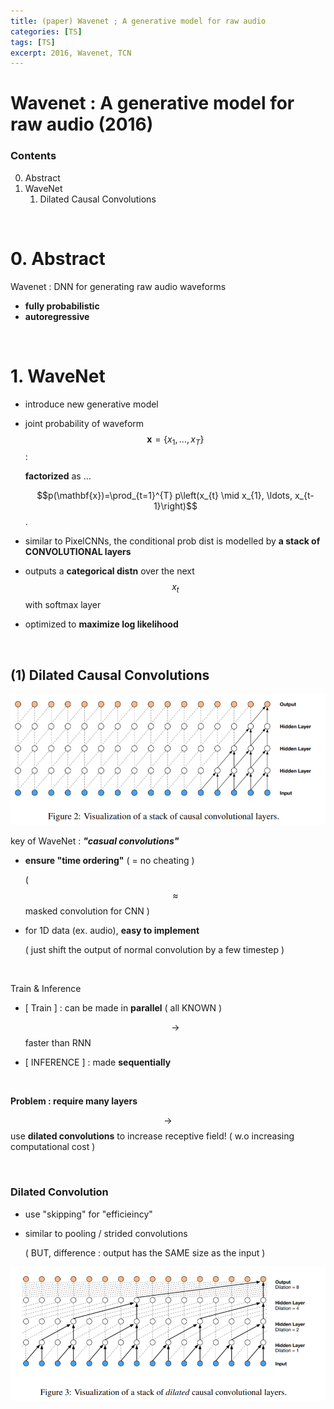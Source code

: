 ```yaml
---
title: (paper) Wavenet ; A generative model for raw audio
categories: [TS]
tags: [TS]
excerpt: 2016, Wavenet, TCN
---
```


# Wavenet : A generative model for raw audio (2016)

<script src="https://cdn.mathjax.org/mathjax/latest/MathJax.js?config=TeX-AMS-MML_HTMLorMML" type="text/javascript"></script>

### Contents

0. Abstract
1. WaveNet
   1. Dilated Causal Convolutions

<br>

# 0. Abstract

Wavenet : DNN for generating raw audio waveforms

- **fully probabilistic**
- **autoregressive**

<br>

# 1. WaveNet

- introduce new generative model

- joint probability of waveform $$\mathbf{x}=\left\{x_{1}, \ldots, x_{T}\right\}$$ :

  **factorized** as ... 

  $$p(\mathbf{x})=\prod_{t=1}^{T} p\left(x_{t} \mid x_{1}, \ldots, x_{t-1}\right)$$.

- similar to PixelCNNs, the conditional prob dist is modelled by **a stack of CONVOLUTIONAL layers**

- outputs a **categorical distn** over the next $$x_t$$ with softmax layer

- optimized to **maximize log likelihood**

<br>

## (1) Dilated Causal Convolutions

![figure2](/assets/img/ts/img14.png)

key of WaveNet : ***"casual convolutions"***

- **ensure "time ordering"** ( = no cheating )

  ( $$\approx$$ masked convolution for CNN )

- for 1D data (ex. audio), **easy to implement**

  ( just shift the output of normal convolution by a few timestep )

<br>

Train & Inference

- [ Train ] : can be made in **parallel** ( all KNOWN )

  $$\rightarrow$$ faster than RNN

- [ INFERENCE ] : made **sequentially** 

<br>

**Problem : require many layers**

$$\rightarrow$$ use **dilated convolutions** to increase receptive field! ( w.o increasing computational cost )

<br>

### Dilated Convolution

- use "skipping" for "efficieincy"

- similar to pooling / strided convolutions

  ( BUT, difference : output has the SAME size as the input )

![figure2](/assets/img/ts/img15.png)
